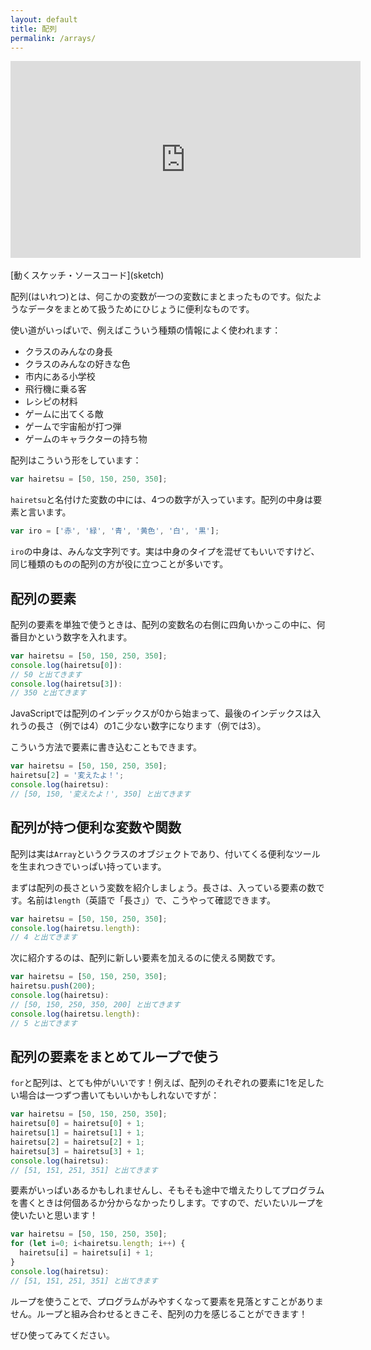 ```yaml
---
layout: default
title: 配列
permalink: /arrays/
---
```

<div class="youtube-video-container">
  <iframe
    width="560"
    height="315"
    src="https://www.youtube.com/embed/R2sjUmnFAJw"
    frameborder="0"
    allow="accelerometer; autoplay; encrypted-media; gyroscope; picture-in-picture"
    allowfullscreen
  ></iframe>
</div>
<br />
[動くスケッチ・ソースコード](sketch)

配列(はいれつ)とは、何こかの変数が一つの変数にまとまったものです。似たようなデータをまとめて扱うためにひじょうに便利なものです。

使い道がいっぱいで、例えばこういう種類の情報によく使われます：

- クラスのみんなの身長
- クラスのみんなの好きな色
- 市内にある小学校
- 飛行機に乗る客
- レシピの材料
- ゲームに出てくる敵
- ゲームで宇宙船が打つ弾
- ゲームのキャラクターの持ち物

配列はこういう形をしています：

```js
var hairetsu = [50, 150, 250, 350];
```

`hairetsu`と名付けた変数の中には、4つの数字が入っています。配列の中身は要素と言います。

```js
var iro = ['赤', '緑', '青', '黄色', '白', '黒'];
```

`iro`の中身は、みんな文字列です。実は中身のタイプを混ぜてもいいですけど、同じ種類のものの配列の方が役に立つことが多いです。

## 配列の要素

配列の要素を単独で使うときは、配列の変数名の右側に四角いかっこの中に、何番目かという数字を入れます。

```js
var hairetsu = [50, 150, 250, 350];
console.log(hairetsu[0]):
// 50 と出てきます
console.log(hairetsu[3]):
// 350 と出てきます
```

JavaScriptでは配列のインデックスが0から始まって、最後のインデックスは入れうの長さ（例では4）の1こ少ない数字になります（例では3）。

こういう方法で要素に書き込むこともできます。

```js
var hairetsu = [50, 150, 250, 350];
hairetsu[2] = '変えたよ！';
console.log(hairetsu):
// [50, 150, '変えたよ！', 350] と出てきます
```

## 配列が持つ便利な変数や関数

配列は実は`Array`というクラスのオブジェクトであり、付いてくる便利なツールを生まれつきでいっぱい持っています。

まずは配列の長さという変数を紹介しましょう。長さは、入っている要素の数です。名前は`length`（英語で「長さ」）で、こうやって確認できます。

```js
var hairetsu = [50, 150, 250, 350];
console.log(hairetsu.length):
// 4 と出てきます
```

次に紹介するのは、配列に新しい要素を加えるのに使える関数です。

```js
var hairetsu = [50, 150, 250, 350];
hairetsu.push(200);
console.log(hairetsu):
// [50, 150, 250, 350, 200] と出てきます
console.log(hairetsu.length):
// 5 と出てきます
```

## 配列の要素をまとめてループで使う

`for`と配列は、とても仲がいいです！例えば、配列のそれぞれの要素に1を足したい場合は一つずつ書いてもいいかもしれないですが：

```js
var hairetsu = [50, 150, 250, 350];
hairetsu[0] = hairetsu[0] + 1;
hairetsu[1] = hairetsu[1] + 1;
hairetsu[2] = hairetsu[2] + 1;
hairetsu[3] = hairetsu[3] + 1;
console.log(hairetsu):
// [51, 151, 251, 351] と出てきます
```

要素がいっぱいあるかもしれませんし、そもそも途中で増えたりしてプログラムを書くときは何個あるか分からなかったりします。ですので、だいたいループを使いたいと思います！

```js
var hairetsu = [50, 150, 250, 350];
for (let i=0; i<hairetsu.length; i++) {
  hairetsu[i] = hairetsu[i] + 1;
}
console.log(hairetsu):
// [51, 151, 251, 351] と出てきます
```

ループを使うことで、プログラムがみやすくなって要素を見落とすことがありません。ループと組み合わせるときこそ、配列の力を感じることができます！

ぜひ使ってみてください。